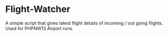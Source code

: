 Flight-Watcher
==============

A simple script that gives latest flight details of incoming / out going flights. Used for PHPNW13 Airport runs.
